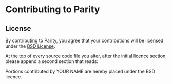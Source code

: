 # Contributing to Parity

## License

By contributing to Parity, you agree that your contributions will be
licensed under the [BSD License](LICENSE).

At the top of every source code file you alter, after the initial
licence section, please append a second section that reads:

Portions contributed by YOUR NAME are hereby placed under the BSD licence.

